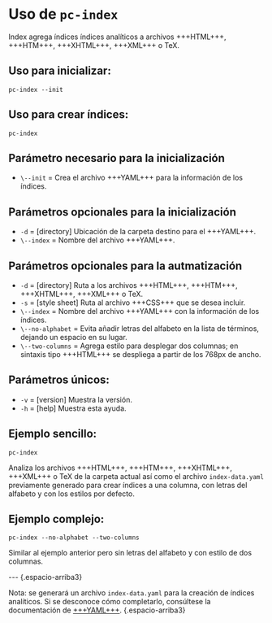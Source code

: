 # Uso de `pc-index`

Index agrega índices índices analíticos a archivos +++HTML+++, +++HTM+++, +++XHTML+++, +++XML+++ o TeX.

## Uso para inicializar:

```
pc-index --init
```

## Uso para crear índices:

```
pc-index
```

## Parámetro necesario para la inicialización

* `\--init` = Crea el archivo +++YAML+++ para la información de los índices.

## Parámetros opcionales para la inicialización

* `-d` = [directory] Ubicación de la carpeta destino para el +++YAML+++.
* `\--index` = Nombre del archivo +++YAML+++.

## Parámetros opcionales para la autmatización

* `-d` = [directory] Ruta a los archivos +++HTML+++, +++HTM+++, +++XHTML+++, +++XML+++ o TeX.
* `-s` = [style sheet] Ruta al archivo +++CSS+++ que se desea incluir.
* `\--index` = Nombre del archivo +++YAML+++ con la información de los índices.
* `\--no-alphabet` = Evita añadir letras del alfabeto en la lista de términos, dejando un espacio en su lugar.
* `\--two-columns` = Agrega estilo para desplegar dos columnas; en sintaxis tipo +++HTML+++ se despliega a partir de los 768px de ancho.

## Parámetros únicos:

* `-v` = [version] Muestra la versión.
* `-h` = [help] Muestra esta ayuda.

## Ejemplo sencillo:

```
pc-index
```

Analiza los archivos +++HTML+++, +++HTM+++, +++XHTML+++, +++XML+++ o TeX de la carpeta actual así como el archivo `index-data.yaml` previamente generado para crear índices a una columna, con letras del alfabeto y con los estilos por defecto.

## Ejemplo complejo:

```
pc-index --no-alphabet --two-columns
```

Similar al ejemplo anterior pero sin letras del alfabeto y con estilo de dos columnas.

--- {.espacio-arriba3}

Nota: se generará un archivo `index-data.yaml` para la creación de índices analíticos. Si se desconoce cómo completarlo, consúltese la documentación de [+++YAML+++](yaml.html). {.espacio-arriba3}
